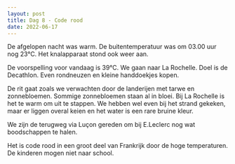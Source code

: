 ```yaml
---
layout: post
title: Dag 8 - Code rood
date: 2022-06-17
---
```

De afgelopen nacht was warm. De buitentemperatuur was om 03.00 uur nog 23°C. Het knalapparaat stond ook weer aan.  

De voorspelling voor vandaag is 39°C. We gaan naar La Rochelle. Doel is de Decathlon. Even rondneuzen en kleine handdoekjes kopen.

De rit gaat zoals we verwachten door de landerijen met tarwe en zonnebloemen. Sommige zonnebloemen staan al in bloei. Bij La Rochelle is het te warm om uit te stappen. We hebben wel even bij het strand gekeken, maar er liggen overal keien en het water is een rare bruine kleur.

We zijn de terugweg via Luçon gereden om bij E.Leclerc nog wat boodschappen te halen.

Het is code rood in een groot deel van Frankrijk door de hoge temperaturen. De kinderen mogen niet naar school.

